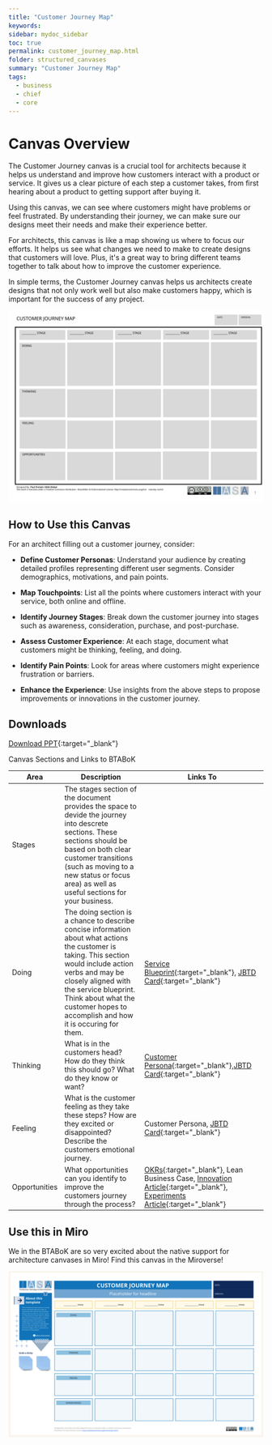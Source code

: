 ```yaml
---
title: "Customer Journey Map"
keywords: 
sidebar: mydoc_sidebar
toc: true
permalink: customer_journey_map.html
folder: structured_canvases
summary: "Customer Journey Map"
tags: 
  - business
  - chief
  - core
---
```


# Canvas Overview

The Customer Journey canvas is a crucial tool for architects because it helps us understand and improve how customers interact with a product or service. It gives us a clear picture of each step a customer takes, from first hearing about a product to getting support after buying it.

Using this canvas, we can see where customers might have problems or feel frustrated. By understanding their journey, we can make sure our designs meet their needs and make their experience better.

For architects, this canvas is like a map showing us where to focus our efforts. It helps us see what changes we need to make to create designs that customers will love. Plus, it's a great way to bring different teams together to talk about how to improve the customer experience.

In simple terms, the Customer Journey canvas helps us architects create designs that not only work well but also make customers happy, which is important for the success of any project.

![image001](media/customer_journey_map.svg)

## How to Use this Canvas

For an architect filling out a customer journey, consider:

- **Define Customer Personas**: Understand your audience by creating detailed profiles representing different user segments. Consider demographics, motivations, and pain points.

- **Map Touchpoints**: List all the points where customers interact with your service, both online and offline.

- **Identify Journey Stages**: Break down the customer journey into stages such as awareness, consideration, purchase, and post-purchase.

- **Assess Customer Experience**: At each stage, document what customers might be thinking, feeling, and doing.

- **Identify Pain Points**: Look for areas where customers might experience frustration or barriers.

- **Enhance the Experience**: Use insights from the above steps to propose improvements or innovations in the customer journey.

## Downloads

[Download PPT](media/ppt/customer_journey_map.ppt){:target="_blank"}

Canvas Sections and Links to BTABoK

| Area          | Description                                                                                                                                                                                                                                                                                | Links To                                                                                                                                                                                                                                                                                     |
| ------------- | ------------------------------------------------------------------------------------------------------------------------------------------------------------------------------------------------------------------------------------------------------------------------------------------ | -------------------------------------------------------------------------------------------------------------------------------------------------------------------------------------------------------------------------------------------------------------------------------------------- |
| Stages        | The stages section of the document provides the space to devide the journey into descrete sections. These sections should be based on both clear customer transitions (such as moving to a new status or focus area) as well as useful sections for your business.                         |                                                                                                                                                                                                                                                                                              |
| Doing         | The doing section is a chance to describe concise information about what actions the customer is taking. This section would include action verbs and may be closely aligned with the service blueprint. Think about what the customer hopes to accomplish and how it is occuring for them. | [Service Blueprint](https://iasa-global.github.io/btabok/service_blueprint_canvas.html){:target="_blank"}, [JBTD Card](https://iasa-global.github.io/btabok/strategyn_jtbd_canvas.html){:target="_blank"}                                                                                    |
| Thinking      | What is in the customers head? How do they think this should go? What do they know or want?                                                                                                                                                                                                | [Customer Persona](https://iasa-global.github.io/btabok/persona_card.html){:target="_blank"},[JBTD Card](https://iasa-global.github.io/btabok/strategyn_jtbd_canvas.html){:target="_blank"}                                                                                                  |
| Feeling       | What is the customer feeling as they take these steps? How are they excited or disappointed? Describe the customers emotional journey.                                                                                                                                                     | Customer Persona, [JBTD Card](https://iasa-global.github.io/btabok/strategyn_jtbd_canvas.html){:target="_blank"}                                                                                                                                                                             |
| Opportunities | What opportunities can you identify to improve the customers journey through the process?                                                                                                                                                                                                  | [OKRs](https://iasa-global.github.io/btabok/okr_card.html){:target="_blank"}, Lean Business Case, [Innovation Article](https://iasa-global.github.io/btabok/innovate.html){:target="_blank"}, [Experiments Article](https://iasa-global.github.io/btabok/experiments.html){:target="_blank"} |

## Use this in Miro

We in the BTABoK are so very excited about the native support for architecture canvases in Miro! Find this canvas in the Miroverse!

![Screenshot 2024-03-26 at 18.57.28.png](../../media/a5536bc004a75e34069c07389479428b0ba86636.png)